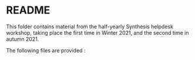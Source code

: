 # README

This folder contains material from the half-yearly Synthesis helpdesk workshop, taking place the first time in Winter 2021, and the second time in autumn 2021.

The following files are provided : 

